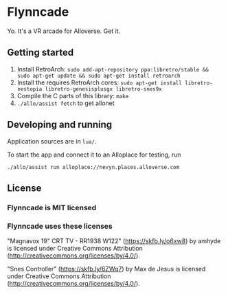 # Flynncade

Yo. It's a VR arcade for Alloverse. Get it.

## Getting started

1. Install RetroArch: `sudo add-apt-repository ppa:libretro/stable && sudo apt-get update && sudo apt-get install retroarch`
2. Install the requires RetroArch cores: `sudo apt-get install libretro-nestopia libretro-genesisplusgx libretro-snes9x`
3. Compile the C parts of this library: `make`
4. `./allo/assist fetch` to get allonet

## Developing and running

Application sources are in `lua/`.

To start the app and connect it to an Alloplace for testing, run

```
./allo/assist run alloplace://nevyn.places.alloverse.com
```

## License

### Flynncade is MIT licensed

### Flynncade uses these licenses

"Magnavox 19" CRT TV - RR1938 W122" (https://skfb.ly/o6xw8) by amhyde is licensed under Creative Commons Attribution (http://creativecommons.org/licenses/by/4.0/).

"Snes Controller" (https://skfb.ly/6ZWq7) by Max de Jesus is licensed under Creative Commons Attribution (http://creativecommons.org/licenses/by/4.0/).
